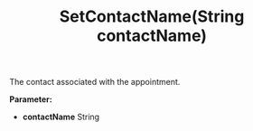 ﻿---
uid: crmscript_ref_NSAppointment_SetContactName
title: SetContactName(String contactName)
intellisense: NSAppointment.SetContactName
keywords: NSAppointment, GetContactName
so.topic: reference
---

The contact associated with the appointment.

**Parameter:** 
 - **contactName** String


